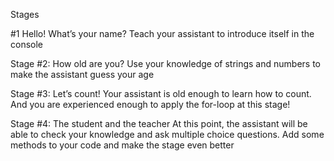 Stages 

#1 Hello! What’s your name?
Teach your assistant to introduce itself in the console

Stage #2: How old are you?
Use your knowledge of strings and numbers to make the assistant guess your age

Stage #3: Let’s count!
Your assistant is old enough to learn how to count. And you are experienced enough to apply the for-loop at this stage!

Stage #4: The student and the teacher
At this point, the assistant will be able to check your knowledge and ask multiple choice questions. Add some methods to your code and make the stage even better
